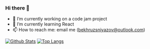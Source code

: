 ### Hi there 👋

- 🔭 I’m currently working on a code jam project
- 🌱 I’m currently learning React
- 📫 How to reach me: email me (bekhruzsniyazov@outlook.com)

[![Github Stats](https://github-readme-stats.vercel.app/api?username=BekhruzSNiyazov&show_icons=true&theme=buefy)](https://github.com/BekhruzSNiyazov/)
[![Top Langs](https://github-readme-stats.vercel.app/api/top-langs/?username=BekhruzSNiyazov&show_icons=true&theme=buefy&layout=compact&langs_count=8&hide=C)](https://github.com/BekhruzSNiyazov/)
